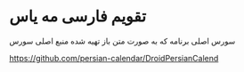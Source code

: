 # تقویم فارسی مه یاس
سورس اصلی برنامه که به صورت متن باز تهیه  شده
منبع اصلی سورس

https://github.com/persian-calendar/DroidPersianCalend
